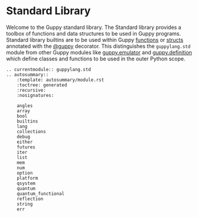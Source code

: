 # Standard Library

Welcome to the Guppy standard library. The Standard library provides a toolbox of functions and data structures to be used in Guppy programs. 
Standard library builtins are to be used within Guppy [functions](../language_guide/functions.md) or [structs](../language_guide/data_types/structs.md) annotated with the [@guppy](decorator.md) decorator.
 This distinguishes the `guppylang.std` module from other Guppy modules like [guppy.emulator](emulator.md) and [guppy.definition](defs.md) which define classes and functions to be used in the outer Python scope.

```{eval-rst}
.. currentmodule:: guppylang.std
.. autosummary::
    :template: autosummary/module.rst
    :toctree: generated
    :recursive:
    :nosignatures:

    angles
    array
    bool
    builtins
    lang
    collections
    debug
    either
    futures
    iter
    list
    mem
    num
    option
    platform
    qsystem
    quantum
    quantum_functional
    reflection
    string
    err
```